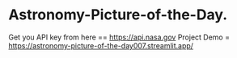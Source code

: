 # Astronomy-Picture-of-the-Day.
Get you API key from here == https://api.nasa.gov
Project Demo = https://astronomy-picture-of-the-day007.streamlit.app/
